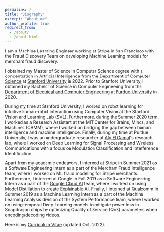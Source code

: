 ```yaml
---
permalink: /
title: "Biography"
excerpt: "About me"
author_profile: true
redirect_from:
  - /about/
  - /about.html
---
```

I am a Machine Learning Engineer working at Stripe in San Francisco with the Fraud Discovery Team on developing Machine Learning models for merchant fraud discovery.

I obtained my Master of Science in Computer Science degree with a concentration in Artificial Intelligence from the [Department of Computer Science](https://cs.stanford.edu/) at [Stanford University](https://www.stanford.edu/) in 2022. Prior to Stanford University, I obtained my Bachelor of Science in Computer Engineering from the [Department of Electrical and Computer Engineering](https://engineering.purdue.edu/ECE) at [Purdue University](https://www.purdue.edu) in 2020.

During my time at Stanford University, I worked on robot learning for intuitive human-robot interaction using Computer Vision at the Stanford Vision and Learning Lab (SVL). Furthermore, during the Summer 2020 term, I worked as a Research Assistant at the MIT Center for Brains, Minds, and Machines (CBMM), where I worked on bridging the gap between human intelligence and machine intelligence. Finally, during my time at Purdue University, I was an undergraduate researcher at [Aly El Gamal](https://web.ics.purdue.edu/~elgamala/)'s research lab, where I worked on Deep Learning for Signal Processing and Wireless Communications with a focus on Modulation Classification and Interference Identification.

Apart from my academic endeavors, I interned at Stripe in Summer 2021 as a Software Engineering Intern as a part of the Merchant Fraud Intelligence team, where I worked on ML fraud modeling for Stripe merchants. Furthermore, I interned at Google in Fall 2019 as a Software Engineering Intern as a part of the [Google Cloud AI](https://cloud.google.com/products/ai) team, where I worked on using Model Distillation to create [Explainable AI](https://cloud.google.com/explainable-ai). Finally, I interned at Qualcomm in Summer 2019 as a Machine Learning Intern as a part of the Machine Learning Analysis division of the System Performance team, where I worked on using temporal Deep Learning models to mitigate power loss in Snapdragon chips by optimizing Quality of Service (QoS) parameters when encoding/decoding videos.

Here is my [Curriculum Vitae](https://sharanramjee.github.io/files/Sharan_Ramjee_CV.pdf) (updated Oct. 2022).
